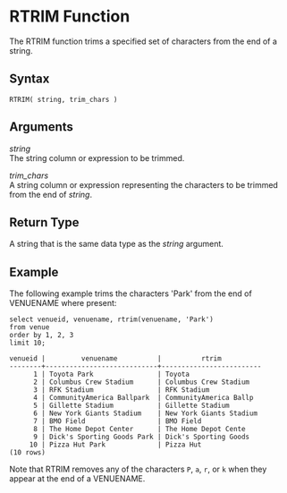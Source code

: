 # RTRIM Function<a name="r_RTRIM"></a>

The RTRIM function trims a specified set of characters from the end of a string\. 

## Syntax<a name="r_RTRIM-synopsis"></a>

```
RTRIM( string, trim_chars )
```

## Arguments<a name="r_RTRIM-arguments"></a>

 *string*   
The string column or expression to be trimmed\.

 *trim\_chars*   
A string column or expression representing the characters to be trimmed from the end of *string*\.

## Return Type<a name="r_RTRIM-return-type"></a>

A string that is the same data type as the *string* argument\.

## Example<a name="r_RTRIM-example"></a>

The following example trims the characters 'Park' from the end of VENUENAME where present: 

```
select venueid, venuename, rtrim(venuename, 'Park')
from venue
order by 1, 2, 3
limit 10;

venueid |         venuename          |          rtrim
--------+----------------------------+-------------------------
      1 | Toyota Park                | Toyota
      2 | Columbus Crew Stadium      | Columbus Crew Stadium
      3 | RFK Stadium                | RFK Stadium
      4 | CommunityAmerica Ballpark  | CommunityAmerica Ballp
      5 | Gillette Stadium           | Gillette Stadium
      6 | New York Giants Stadium    | New York Giants Stadium
      7 | BMO Field                  | BMO Field
      8 | The Home Depot Center      | The Home Depot Cente
      9 | Dick's Sporting Goods Park | Dick's Sporting Goods
     10 | Pizza Hut Park             | Pizza Hut
(10 rows)
```

Note that RTRIM removes any of the characters `P`, `a`, `r`, or `k` when they appear at the end of a VENUENAME\. 